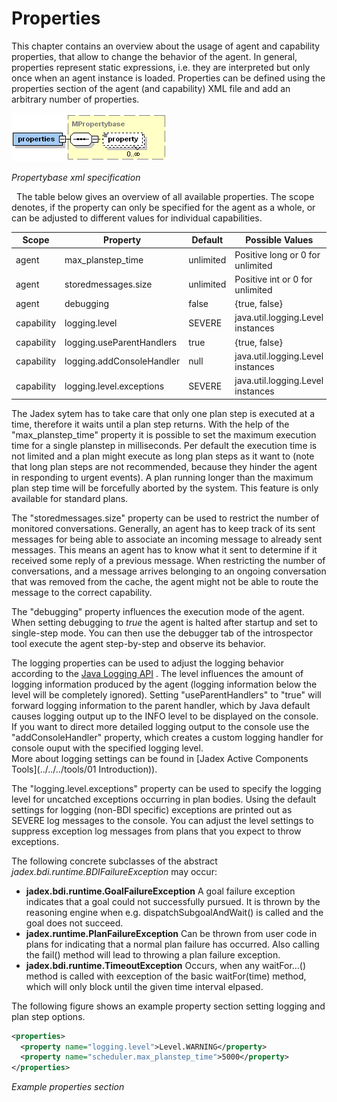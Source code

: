 # Properties

This chapter contains an overview about the usage of agent and capability properties, that allow to change the behavior of the agent. In general, properties represent static expressions, i.e. they are interpreted but only once when an agent instance is loaded. Properties can be defined using the properties section of the agent (and capability) XML file and add an arbitrary number of properties.

![](jadexpropertiesadf.png)

*Propertybase xml specification* 

 
The table below gives an overview of all available properties. The scope denotes, if the property can only be specified for the agent as a whole, or can be adjusted to different values for individual capabilities.



  |Scope       |Property                   |Default    |Possible Values                    |
  |------------|---------------------------|-----------|-----------------------------------|
  |agent       |max_planstep_time          |unlimited  |Positive long or 0 for unlimited   |
  |agent       |storedmessages.size        |unlimited  |Positive int or 0 for unlimited    |
  |agent       |debugging                  |false      |{true, false}                      |
  |capability  |logging.level              |SEVERE     |java.util.logging.Level instances  |
  |capability  |logging.useParentHandlers  |true       |{true, false}                      |
  |capability  |logging.addConsoleHandler  |null       |java.util.logging.Level instances  |
  |capability  |logging.level.exceptions   |SEVERE     |java.util.logging.Level instances  |

The Jadex sytem has to take care that only one plan step is executed at a time, therefore it waits until a plan step returns. With the help of the "max_planstep_time" property it is possible to set the maximum execution time for a single planstep in milliseconds. Per default the execution time is not limited and a plan might execute as long plan steps as it want to (note that long plan steps are not recommended, because they hinder the agent in responding to urgent events). A plan running longer than the maximum plan step time will be forcefully aborted by the system. This feature is only available for standard plans.


The "storedmessages.size" property can be used to restrict the number of monitored conversations. Generally, an agent has to keep track of its sent messages for being able to associate an incoming message to already sent messages. This means an agent has to know what it sent to determine if it received some reply of a previous message. When restricting the number of conversations, and a message arrives belonging to an ongoing conversation that was removed from the cache, the agent might not be able to route the message to the correct capability.


The "debugging" property influences the execution mode of the agent. When setting debugging to *true* the agent is halted after startup and set to single-step mode. You can then use the debugger tab of the introspector tool execute the agent step-by-step and observe its behavior.



The logging properties can be used to adjust the logging behavior according to the [Java Logging API](http://java.sun.com/j2se/1.4/docs/guide/util/logging/overview.html) . The level influences the amount of logging information produced by the agent (logging information below the level will be completely ignored). Setting "useParentHandlers" to "true" will forward logging information to the parent handler, which by Java default causes logging output up to the INFO level to be displayed on the console. If you want to direct more detailed logging output to the console use the "addConsoleHandler" property, which creates a custom logging handler for console ouput with the specified logging level.    
More about logging settings can be found in [Jadex Active Components Tools](../../../tools/01 Introduction)).


The "logging.level.exceptions" property can be used to specify the logging level for uncatched exceptions occurring in plan bodies. Using the default settings for logging (non-BDI specific) exceptions are printed out as SEVERE log messages to the console. You can adjust the level settings to suppress exception log messages from plans that you expect to throw exceptions. 



The following concrete subclasses of the abstract *jadex.bdi.runtime.BDIFailureException* may occur:

-   **jadex.bdi.runtime.GoalFailureException** A goal failure exception indicates that a goal could not successfully pursued. It is thrown by the reasoning engine when e.g. dispatchSubgoalAndWait() is called and the goal does not succeed. 
-   **jadex.runtime.PlanFailureException** Can be thrown from user code in plans for indicating that a normal plan failure has occurred. Also calling the fail() method will lead to throwing a plan failure exception.
-   **jadex.bdi.runtime.TimeoutException** Occurs, when any waitFor...() method is called with eexception of the basic waitFor(time) method, which will only block until the given time interval elpased.

The following figure shows an example property section setting logging and plan step options.

```xml
<properties> 
  <property name="logging.level">Level.WARNING</property>
  <property name="scheduler.max_planstep_time">5000</property>
</properties>

```  
*Example properties section*
